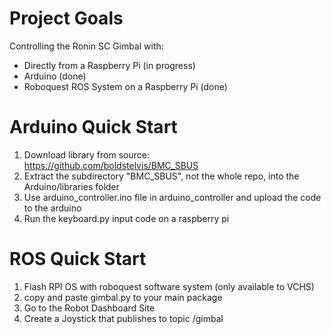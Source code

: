 # Project Goals
Controlling the Ronin SC Gimbal with:
* Directly from a Raspberry Pi (in progress)
* Arduino (done)
* Roboquest ROS System on a Raspberry Pi (done)

# Arduino Quick Start
1. Download library from source: https://github.com/boldstelvis/BMC_SBUS
2. Extract the subdirectory "BMC_SBUS", not the whole repo, into the Arduino/libraries folder
3. Use arduino_controller.ino file in arduino_controller and upload the code to the arduino
4. Run the keyboard.py input code on a raspberry pi

# ROS Quick Start
1. Flash RPI OS with roboquest software system (only available to VCHS)
2. copy and paste gimbal.py to your main package
3. Go to the Robot Dashboard Site
4. Create a Joystick that publishes to topic /gimbal
